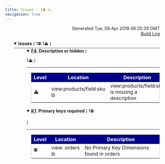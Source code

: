 ```yaml
---
title: Issues - 1⛔ 1⚠️  
navigation: true
---
```

<p style="text-align:right;color:#cccs">
Generated Tue, 09 Apr 2019 09:25:29 GMT
<br><a href="http://ec2-3-8-156-198.eu-west-2.compute.amazonaws.com:8080/job/look_at_me_sideways/46/">Build Log</a>
</p>



<details style="margin-left: 3em" open="open">
<summary style="margin-left:-1em;border-bottom:solid 1px #333;">
<b>Issues</b>
(
   1⛔ 
 1⚠️ 
)
</summary>



<details style="margin-left: 3em" open="open">
<summary style="margin-left:-1em;border-bottom:solid 1px #333;">
<b><a href="https://looker-open-source.github.io/look-at-me-sideways/rules.html#f4">F4</a>. Description or hidden</b>
(

 1⚠️ 
)
</summary>

<table style="border:solid 1px #ccc">
<thead style="background-color:darkblue;color:white"><tr>
<th>Level</th>
<th>Location</th>
<th>Description</th>
</tr></thead>
<tbody>

<tr>
<td>⚠️</td>
<td>view:products&#47;field:sku <a href="&#47;projects&#47;thelook&#47;files&#47;products.view.lkml#view:products&#47;field:sku" style="text-decoration: none">⧉</a></td>
<td>view:products/field:sku is missing a description</td>
</tr>

</tbody>
</table>


</details>



<details style="margin-left: 3em" open="open">
<summary style="margin-left:-1em;border-bottom:solid 1px #333;">
<b><a href="https://looker-open-source.github.io/look-at-me-sideways/rules.html#k1">K1</a>. Primary keys required</b>
(
   1⛔ 

)
</summary>

<table style="border:solid 1px #ccc">
<thead style="background-color:darkblue;color:white"><tr>
<th>Level</th>
<th>Location</th>
<th>Description</th>
</tr></thead>
<tbody>

<tr>
<td>⛔</td>
<td>view: orders <a href="&#47;projects&#47;thelook&#47;files&#47;orders.view.lkml#view:orders" style="text-decoration: none">⧉</a></td>
<td>No Primary Key Dimensions found in orders</td>
</tr>

</tbody>
</table>


</details>


</details>






